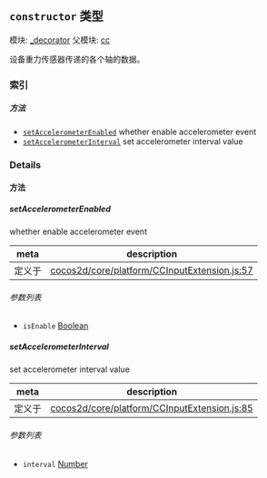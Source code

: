 ## `constructor` 类型



模块: [_decorator](../modules/_decorator.md)
父模块: [cc](../modules/cc.md)


设备重力传感器传递的各个轴的数据。



### 索引



##### 方法

  - [`setAccelerometerEnabled`](#setaccelerometerenabled) whether enable accelerometer event
  - [`setAccelerometerInterval`](#setaccelerometerinterval) set accelerometer interval value



### Details




<!-- Method Block -->
#### 方法


##### setAccelerometerEnabled

whether enable accelerometer event

| meta | description |
|------|-------------|
| 定义于 | [cocos2d/core/platform/CCInputExtension.js:57](https://github.com/cocos-creator/engine/blob/8bf4522a6d43b53258219983aabd728909ce24ca/cocos2d/core/platform/CCInputExtension.js#L57) |

###### 参数列表
- `isEnable` <a href="https://developer.mozilla.org/en/JavaScript/Reference/Global_Objects/Boolean" class="crosslink external" target="_blank">Boolean</a> 


##### setAccelerometerInterval

set accelerometer interval value

| meta | description |
|------|-------------|
| 定义于 | [cocos2d/core/platform/CCInputExtension.js:85](https://github.com/cocos-creator/engine/blob/8bf4522a6d43b53258219983aabd728909ce24ca/cocos2d/core/platform/CCInputExtension.js#L85) |

###### 参数列表
- `interval` <a href="https://developer.mozilla.org/en/JavaScript/Reference/Global_Objects/Number" class="crosslink external" target="_blank">Number</a> 



